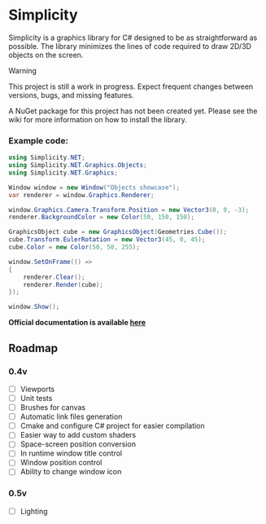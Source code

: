 # Simplicity

Simplicity is a graphics library for C# designed to be as straightforward as possible.
The library minimizes the lines of code required to draw 2D/3D objects on the screen.

> [!WARNING]
> This project is still a work in progress. Expect frequent changes between versions, bugs, and missing features.

A NuGet package for this project has not been created yet. Please see the wiki for more information on how to install the library.

### Example code:

```cs
using Simplicity.NET;
using Simplicity.NET.Graphics.Objects;
using Simplicity.NET.Graphics;

Window window = new Window("Objects showcase");
var renderer = window.Graphics.Renderer;

window.Graphics.Camera.Transform.Position = new Vector3(0, 0, -3);
renderer.BackgroundColor = new Color(50, 150, 150);

GraphicsObject cube = new GraphicsObject(Geometries.Cube());
cube.Transform.EulerRotation = new Vector3(45, 0, 45);
cube.Color = new Color(50, 50, 255);

window.SetOnFrame(() =>
{
    renderer.Clear();
    renderer.Render(cube);
});

window.Show();
```

**Official documentation is available [here](https://qzername.github.io/Simplicity/)**

## Roadmap

### 0.4v 

- [ ] Viewports
- [ ] Unit tests
- [ ] Brushes for canvas
- [ ] Automatic link files generation
- [ ] Cmake and configure C# project for easier compilation
- [ ] Easier way to add custom shaders
- [ ] Space-screen position conversion
- [ ] In runtime window title control
- [ ] Window position control
- [ ] Ability to change window icon

### 0.5v

- [ ] Lighting

